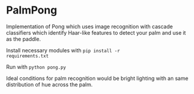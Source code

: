 # PalmPong

Implementation of Pong which uses image recognition with cascade classifiers which identify Haar-like features to detect your palm and use it as the paddle.

Install necessary modules with <code>pip install -r requirements.txt</code>

Run with <code>python pong.py</code>

Ideal conditions for palm recognition would be bright lighting with an same distribution of hue across the palm.
